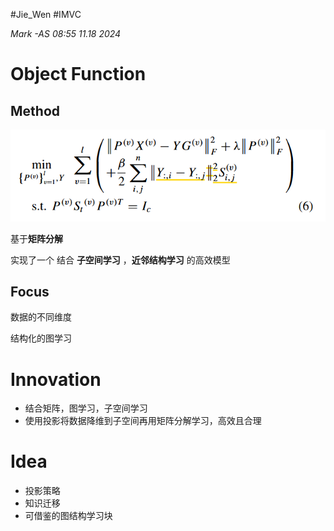 #Jie_Wen #IMVC 

_Mark  -AS     08:55  11.18  2024_
# Object Function
## Method

![5E0B7615-F157-4D8B-A718-BF3EE8F79735#pic_center](https://raw.githubusercontent.com/Ah-saber/MyPic/main/%7B5E0B7615-F157-4D8B-A718-BF3EE8F79735%7D.png)


基于**矩阵分解** 

实现了一个 结合 **子空间学习** ，**近邻结构学习** 的高效模型

## Focus

数据的不同维度

结构化的图学习

# Innovation

- 结合矩阵，图学习，子空间学习
- 使用投影将数据降维到子空间再用矩阵分解学习，高效且合理

# Idea

- 投影策略
- 知识迁移
- 可借鉴的图结构学习块


